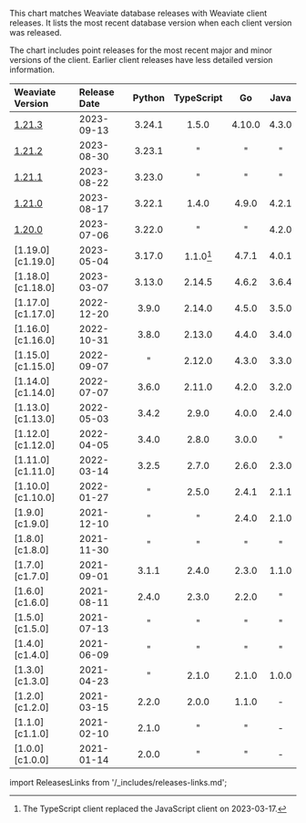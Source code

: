 This chart matches Weaviate database releases with Weaviate client releases. It
lists the most recent database version when each client version was released.

The chart includes point releases for the most recent major and minor versions
of the client. Earlier client releases have less detailed version information.


|Weaviate Version|Release Date|Python|TypeScript|Go|Java|
|:-|:-|:-:|:-:|:-:|:-:|
|[1.21.3](https://github.com/weaviate/weaviate/releases/tag/v1.21.3)|2023-09-13|3.24.1|1.5.0|4.10.0|4.3.0|
|[1.21.2](https://github.com/weaviate/weaviate/releases/tag/v1.21.2)|2023-08-30|3.23.1| " | " | " |
|[1.21.1](https://github.com/weaviate/weaviate/releases/tag/v1.21.1)|2023-08-22|3.23.0| " | " | " |
|[1.21.0](https://github.com/weaviate/weaviate/releases/tag/v1.21.0)|2023-08-17|3.22.1|1.4.0|4.9.0|4.2.1|
|[1.20.0](https://github.com/weaviate/weaviate/releases/tag/v1.20.0)|2023-07-06|3.22.0| " | " |4.2.0|
|[1.19.0][c1.19.0]|2023-05-04|3.17.0|1.1.0[^1]|4.7.1|4.0.1|
|[1.18.0][c1.18.0]|2023-03-07|3.13.0|2.14.5|4.6.2|3.6.4|
|[1.17.0][c1.17.0]|2022-12-20|3.9.0|2.14.0|4.5.0|3.5.0|
|[1.16.0][c1.16.0]|2022-10-31|3.8.0|2.13.0|4.4.0|3.4.0|
|[1.15.0][c1.15.0]|2022-09-07| " |2.12.0|4.3.0|3.3.0|
|[1.14.0][c1.14.0]|2022-07-07|3.6.0|2.11.0|4.2.0|3.2.0|
|[1.13.0][c1.13.0]|2022-05-03|3.4.2|2.9.0|4.0.0|2.4.0|
|[1.12.0][c1.12.0]|2022-04-05|3.4.0|2.8.0|3.0.0| " |
|[1.11.0][c1.11.0]|2022-03-14|3.2.5|2.7.0|2.6.0|2.3.0|
|[1.10.0][c1.10.0]|2022-01-27| " |2.5.0|2.4.1|2.1.1|
|[1.9.0][c1.9.0]|2021-12-10| " | " |2.4.0|2.1.0|
|[1.8.0][c1.8.0]|2021-11-30| " | " | " | " |
|[1.7.0][c1.7.0]|2021-09-01|3.1.1|2.4.0|2.3.0|1.1.0|
|[1.6.0][c1.6.0]|2021-08-11|2.4.0|2.3.0|2.2.0| " |
|[1.5.0][c1.5.0]|2021-07-13| " | " | " | " |
|[1.4.0][c1.4.0]|2021-06-09| " | " | " | " |
|[1.3.0][c1.3.0]|2021-04-23| " |2.1.0|2.1.0|1.0.0|
|[1.2.0][c1.2.0]|2021-03-15|2.2.0|2.0.0|1.1.0|-|
|[1.1.0][c1.1.0]|2021-02-10|2.1.0| " | " |-|
|[1.0.0][c1.0.0]|2021-01-14|2.0.0| " | " |-|

[^1]: The TypeScript client replaced the JavaScript client on 2023-03-17.


import ReleasesLinks from '/_includes/releases-links.md';

<ReleasesLinks />
